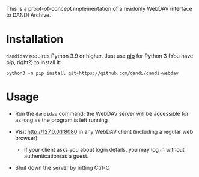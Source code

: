 This is a proof-of-concept implementation of a readonly WebDAV interface to
DANDI Archive.

Installation
============
`dandidav` requires Python 3.9 or higher.  Just use [pip](https://pip.pypa.io)
for Python 3 (You have pip, right?) to install it:

    python3 -m pip install git+https://github.com/dandi/dandi-webdav


Usage
=====

- Run the `dandidav` command; the WebDAV server will be accessible for as long
  as the program is left running

- Visit http://127.0.0.1:8080 in any WebDAV client (including a regular web
  browser)

    - If your client asks you about login details, you may log in without
      authentication/as a guest.

- Shut down the server by hitting Ctrl-C
